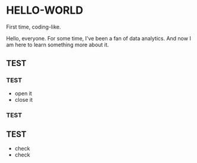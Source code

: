 # HELLO-WORLD
First time, coding-like.

Hello, everyone. For some time, I've been a fan of data analytics.
And now I am here to learn something more about it.

## TEST
### TEST
* open it
* close it
### TEST
## TEST
* check
* check
